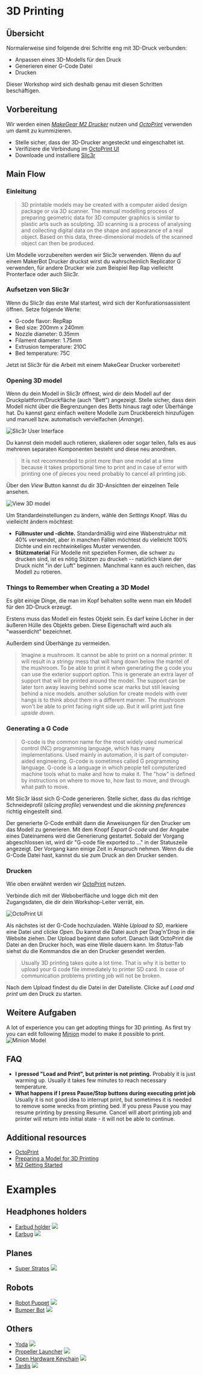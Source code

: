# 3D Printing

## Übersicht

Normalerweise sind folgende drei Schritte eng mit 3D-Druck verbunden:

* Anpassen eines 3D-Modells für den Druck
* Generieren einer G-Code Datei
* Drucken

Dieser Workshop wird sich deshalb genau mit diesen Schritten beschäftigen.

## Vorbereitung

Wir werden einen [*MakeGear M2 Drucker*](http://www.makergear.com/products/m-series-3d-printers) nutzen und [*OctoPrint*](http://octoprint.org/) verwenden um damit zu kummizieren.

* Stelle sicher, dass der 3D-Drucker angesteckt und eingeschaltet ist.
* Verifiziere die Verbindung im [OctoPrint UI](http://catprint3d02.catalysts.local)
* Downloade und installiere [Slic3r](http://slic3r.org/download)

## Main Flow

### Einleitung

> 3D printable models may be created with a computer aided design package or
> via 3D scanner. The manual modelling process of preparing geometric data for
> 3D computer graphics is similar to plastic arts such as sculpting.
> 3D scanning is a process of analysing and collecting digital data on the
> shape and appearance of a real object. Based on this data, three-dimensional
> models of the scanned object can then be produced.

Um Modelle vorzubereiten werden wir Slic3r verwenden.
Wenn du auf einem MakerBot Drucker druckst wirst du wahrscheinlich Replicator G verwenden, für andere Drucker wie zum Beispiel Rep Rap vielleicht Pronterface oder auch Slic3r.

### Aufsetzen von Slic3r

Wenn du Slic3r das erste Mal startest, wird sich der Konfurationsassistent öffnen. Setze folgende Werte:

* G-code flavor: RepRap
* Bed size: 200mm x 240mm
* Nozzle diameter: 0.35mm
* Filament diameter: 1.75mm
* Extrusion temperature: 210C
* Bed temperature: 75C

Jetzt ist Slic3r für die Arbeit mit einem MakeGear Drucker vorbereitet!

### Opening 3D model

Wenn du dein Modell in Slic3r öffnest, wird dir dein Modell auf der Druckplattform/Druckfläche (auch "Bett") angezeigt.
Stelle sicher, dass dein Modell nicht über die Begrenzungen des Betts hinaus ragt oder Überhänge hat. Du kannst ganz einfach weitere Modelle zum Druckbereich hinzufügen und manuell bzw. automatisch vervielfachen (*Arrange*).

![Slic3r User Interface](images/slic3r.png) 

Du kannst dein modell auch rotieren, skalieren oder sogar teilen, falls es aus mehreren separaten Komponenten besteht und diese neu anordnen.

> It is not recommended to print more than one model at a time because it
> takes proportional time to print and in case of error with printing one of
> pieces you need probably to cancel all printing job.

Über den *View* Button kannst du dir 3D-Ansichten der einzelnen Teile ansehen.

![View 3D model](images/view.png) 

Um Standardeinstellungen zu ändern, wähle den *Settings* Knopf. Was du vielleicht ändern möchtest:
 * **Füllmuster und -dichte.**
   Standardmäßig wird eine Wabenstruktur mit 40% verwendet, aber in manchen Fällen möchtest du vielleicht 100% Dichte und ein rechtwinkeliges Muster verwenden.
 * **Stützmaterial**
   Für Modelle mit speziellen Formen, die schwer zu drucken sind, ist es nötig Stützen zu druckeh -- natürlich klann der Druck nicht "in der Luft" beginnen. Manchmal kann es auch reichen, das Modell zu rotieren.

### Things to Remember when Creating a 3D Model

Es gibt einige Dinge, die man im Kopf behalten sollte wenn man ein Modell für den 3D-Druck erzeugt.

Erstens muss das Modell ein festes Objekt sein. Es darf keine Löcher in der äußeren Hülle des Objekts geben. Diese Eigenschaft wird auch als "wasserdicht" bezeichnet.

Außerdem sind Überhänge zu vermeiden.

> Imagine a mushroom. It cannot be able to print on a normal printer. It will
> result in a stringy mess that will hang down below the mantel of the
> mushroom. To be able to print it when generating the g code you can use the
> exterior support option. This is generate an extra layer of support that
> will be printed around the model. The support can be later torn away leaving
> behind some scar marks but still leaving behind a nice models. another
> solution for create models with over hangs is to think about them in 
> a different manner. The mushroom won't be able to print facing right side
> up. But it will print just fine *upside down*.

### Generating a G Code

> G-code is the common name for the most widely used numerical control (NC)
> programming language, which has many implementations. Used mainly in
> automation, it is part of computer-aided engineering. G-code is sometimes
> called G programming language.
> G-code is a language in which people tell computerized machine tools what to
> make and how to make it. The "how" is defined by instructions on where to
> move to, how fast to move, and through what path to move. 

Mit Slic3r lässt sich G-Code generieren. Stelle sicher, dass du das richtige Schneideprofil (*slicing profile*) verwendest und die *skinning preferences* richtig eingestellt sind.

Der generierte G-Code enthält dann die Anweisungen für den Drucker um das Modell zu generieren.
Mit dem Knopf *Export G-code* und der Angabe eines Dateinamens wird die Generierung gestartet. Sobald der Vorgang abgeschlossen ist, wird dir "G-code file exported to ..." in der Statuszeile angezeigt. Der Vorgang kann einige Zeit in Anspruch nehmen. Wenn du die G-Code Datei hast, kannst du sie zum Druck an den Drucker senden.

### Drucken

Wie oben erwähnt werden wir [OctoPrint](http://catprint3d02.catalysts.local) nutzen.

Verbinde dich mit der Weboberfläche und logge dich mit den Zugangsdaten, die dir dein Workshop-Leiter verrät, ein.

![OctoPrint UI](images/octoprint.png)

Als nächstes ist der G-Code hochzuladen. Wähle *Upload to SD*, markiere eine Datei und clicke *Open*. Du kannst die Datei auch per Drag'n'Drop in die Website ziehen. Der Upload beginnt dann sofort. Danach lädt OctoPrint die Datei an den Drucker hoch, was eine Weile dauern kann. Im *Status*-Tab siehst du die Kommandos die an den Drucker gesendet werden.

> Usually 3D printing takes quite a lot time. That is why it is better to
> upload your G code file immediately to printer SD card. In case of
> communication problems printing job will not be broken.

Nach dem Upload findest du die Datei in der Dateiliste. Clicke auf *Load and print* um den Druck zu starten.

## Weitere Aufgaben

A lot of experience you can get adopting things for 3D printing. As first try you can edit following [Minion](https://tinkercad.com/things/0T6t1YCDULK) model to make it possible to print.
![Minion Model](images/minion.png)

## FAQ

* **I pressed "Load and Print", but printer is not printing.** Probably it is just warming up. Usually it takes few minutes to reach necessary temperature.
* **What happens if I press Pause/Stop buttons during executing print job** Usually it is not good idea to interrupt print, but sometimes it is needed to remove some wrecks from printing bed. If you press Pause you may resume printing by pressing Resume. Cancel will abort printing job and printer will return into initial state - it will not be able to continue.

## Additional resources

* [OctoPrint](http://octoprint.org/)
* [Preparing a Model for 3D Printing](http://3d.about.com/od/Creating-3D-The-CG-Pipeline/ss/Preparing-A-Model-For-3d-Printing-Model-To-3d-Print-In-5-Steps.htm)
* [M2 Getting Started](http://makergear.wikidot.com/m2-getting-started)

# Examples

## Headphones holders

* [Earbud holder](http://www.thingiverse.com/thing:36321)
  ![](http://thingiverse-production.s3.amazonaws.com/renders/5d/7f/00/40/fe/earbudholder_02_preview_featured.jpg)
* [Earbug](http://www.thingiverse.com/thing:454707)
  ![](http://thingiverse-production.s3.amazonaws.com/renders/b8/4d/7a/4b/a5/20140907_085036_preview_featured.jpg)

## Planes

* [Super Stratos](http://www.thingiverse.com/thing:97803)
  ![](http://thingiverse-production.s3.amazonaws.com/renders/0d/ea/48/b9/2e/IMG_20130602_073946_preview_featured.jpg)

## Robots

* [Robot Puppet](http://www.thingiverse.com/thing:437106)
  ![](http://thingiverse-production.s3.amazonaws.com/renders/a9/a0/56/2c/01/IMG_0109_preview_featured.jpg)
* [Bumper Bot](http://www.thingiverse.com/thing:23682)
  ![](http://thingiverse-production.s3.amazonaws.com/renders/f5/d5/52/df/4f/bot_1_display_large_preview_featured.jpg)

## Others

* [Yoda](http://www.thingiverse.com/thing:10752)
  ![](http://thingiverse-production.s3.amazonaws.com/renders/9a/c3/84/f5/83/Yoda-Mesh-Redux_display_large_preview_featured.jpg)
* [Propeller Launcher](http://www.thingiverse.com/thing:312971)
  ![](http://thingiverse-production.s3.amazonaws.com/renders/22/4e/7a/d0/10/image_preview_featured.jpg)
* [Open Hardware Keychain](http://www.thingiverse.com/thing:21596)
  ![](https://thingiverse-production.s3.amazonaws.com/renders/e1/86/a3/31/22/20140707_014824_preview_featured.jpg)
* [Tardis](http://www.thingiverse.com/thing:455188)
  ![](http://thingiverse-production.s3.amazonaws.com/renders/a9/04/d2/ad/bb/tardis_preview_featured.jpg)
  
